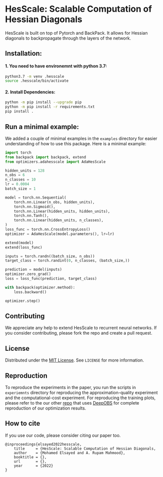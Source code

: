 # HesScale: Scalable Computation of Hessian Diagonals


HesScale is built on top of Pytorch and BackPack. It allows for Hessian diagonals to backpropagate through the layers of the network.

## Installation:
#### 1. You need to have environemnt with python 3.7:
``` sh
python3.7 -m venv .hesscale
source .hesscale/bin/activate
```
#### 2. Install Dependencies:
```sh
python -m pip install --upgrade pip
python -m pip install -r requirements.txt
pip install .
```

## Run a minimal example:
We added a couple of minimal examples in the `examples` directory for easier understanding of how to use this package. Here is a minimal example:
```python
import torch
from backpack import backpack, extend
from optimizers.adahesscale import AdaHesScale

hidden_units = 128
n_obs = 6
n_classes = 10
lr = 0.0004
batch_size = 1

model = torch.nn.Sequential(
    torch.nn.Linear(n_obs, hidden_units),
    torch.nn.Sigmoid(),
    torch.nn.Linear(hidden_units, hidden_units),
    torch.nn.Tanh(),
    torch.nn.Linear(hidden_units, n_classes),
)
loss_func = torch.nn.CrossEntropyLoss()
optimizer = AdaHesScale(model.parameters(), lr=lr)

extend(model)
extend(loss_func)

inputs = torch.randn((batch_size, n_obs))
target_class = torch.randint(0, n_classes, (batch_size,))

prediction = model(inputs)
optimizer.zero_grad()
loss = loss_func(prediction, target_class)

with backpack(optimizer.method):
    loss.backward()

optimizer.step()

```

## Contributing
We appreciate any help to extend HesScale to recurrent neural networks. If you consider contributing, please fork the repo and create a pull request. 

## License
Distributed under the [MIT License](https://opensource.org/licenses/MIT). See `LICENSE` for more information.

## Reproduction
To reproduce the experiments in the paper, you run the scripts in `experiemnts` directory for reproducing the approximation-quality experiment and the computational-cost experiment. For reproducing the training plots, please refer to the our other [repo](https://github.com/mohmdelsayed/HesScale-Comparisons) that uses [DeepOBS](https://github.com/fsschneider/DeepOBS) for complete reproduction of our optimization results.

## How to cite
If you use our code, please consider citing our paper too.
```
@inproceedings{elsayed2022hesscale,
    title     = {HesScale: Scalable Computation of Hessian Diagonals,
    author    = {Mohamed Elsayed and A. Rupam Mahmood},
    booktitle = {},
    url       = {},
    year      = {2022}
}
```
